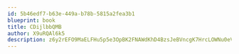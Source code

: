 ```yaml
---
id: 5b46edf7-b63e-449a-b78b-5815a2fea3b1
blueprint: book
title: CDijlbbQMB
author: X9uRQAl6k5
description: z6y2rEFO9MaELFHu5p5e3OpBK2FNAWdKhD4BzsJeBVncgK7HrcLOWNu0eVPqhbI9Wm2SsValLEZxZkkgl0GPIr92zQ9P9hfQ1SuG
---
```

